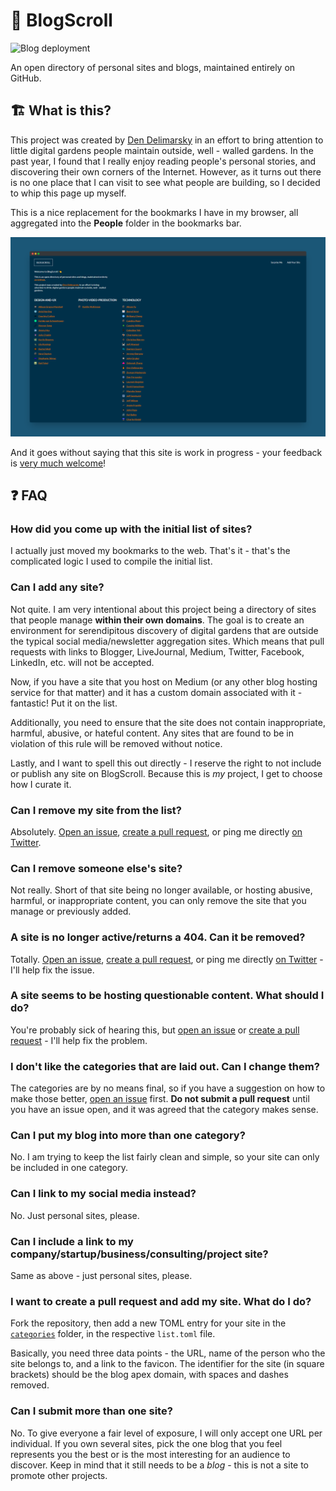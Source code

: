 # 📜 BlogScroll

![Blog deployment](https://github.com/blogscroll/blogscroll/workflows/Blog%20deployment/badge.svg)

An open directory of personal sites and blogs, maintained entirely on GitHub.

## 🏗 What is this?

This project was created by [Den Delimarsky](https://den.dev/) in an effort to bring attention to little digital gardens people maintain outside, well - walled gardens. In the past year, I found that I really enjoy reading people's personal stories, and discovering their own corners of the Internet. However, as it turns out there is no one place that I can visit to see what people are building, so I decided to whip this page up myself.

This is a nice replacement for the bookmarks I have in my browser, all aggregated into the **People** folder in the bookmarks bar.

![A screenshot of the BlogScroll project](screenshot.png)

And it goes without saying that this site is work in progress - your feedback is [very much welcome](https://github.com/blogscroll/blogscroll/issues)!

## ❓ FAQ

### How did you come up with the initial list of sites?

I actually just moved my bookmarks to the web. That's it - that's the complicated logic I used to compile the initial list.

### Can I add any site?

Not quite. I am very intentional about this project being a directory of sites that people manage **within their own domains**. The goal is to create an environment for serendipitous discovery of digital gardens that are outside the typical social media/newsletter aggregation sites. Which means that pull requests with links to Blogger, LiveJournal, Medium, Twitter, Facebook, LinkedIn, etc. will not be accepted.

Now, if you have a site that you host on Medium (or any other blog hosting service for that matter) and it has a custom domain associated with it - fantastic! Put it on the list.

Additionally, you need to ensure that the site does not contain inappropriate, harmful, abusive, or hateful content. Any sites that are found to be in violation of this rule will be removed without notice.

Lastly, and I want to spell this out directly - I reserve the right to not include or publish any site on BlogScroll. Because this is _my_ project, I get to choose how I curate it.

### Can I remove my site from the list?

Absolutely. [Open an issue](https://github.com/blogscroll/blogscroll/issues), [create a pull request](https://github.com/blogscroll/blogscroll/pulls), or ping me directly [on Twitter](https://twitter.com/denniscode).

### Can I remove someone else's site?

Not really. Short of that site being no longer available, or hosting abusive, harmful, or inappropriate content, you can only remove the site that you manage or previously added.

### A site is no longer active/returns a 404. Can it be removed?

Totally. [Open an issue](https://github.com/blogscroll/blogscroll/issues), [create a pull request](https://github.com/blogscroll/blogscroll/pulls), or ping me directly [on Twitter](https://twitter.com/denniscode) - I'll help fix the issue.

### A site seems to be hosting questionable content. What should I do?

You're probably sick of hearing this, but [open an issue](https://github.com/blogscroll/blogscroll/issues) or [create a pull request](https://github.com/blogscroll/blogscroll/pulls) - I'll help fix the problem.

### I don't like the categories that are laid out. Can I change them?

The categories are by no means final, so if you have a suggestion on how to make those better, [open an issue](https://github.com/blogscroll/blogscroll/issues) first. **Do not submit a pull request** until you have an issue open, and it was agreed that the category makes sense.

### Can I put my blog into more than one category?

No. I am trying to keep the list fairly clean and simple, so your site can only be included in one category.

### Can I link to my social media instead?

No. Just personal sites, please.

### Can I include a link to my company/startup/business/consulting/project site?

Same as above - just personal sites, please.

### I want to create a pull request and add my site. What do I do?

Fork the repository, then add a new TOML entry for your site in the [`categories`](https://github.com/blogscroll/blogscroll/tree/main/web/data/categories) folder, in the respective `list.toml` file.

Basically, you need three data points - the URL, name of the person who the site belongs to, and a link to the favicon. The identifier for the site (in square brackets) should be the blog apex domain, with spaces and dashes removed.

### Can I submit more than one site?

No. To give everyone a fair level of exposure, I will only accept one URL per individual. If you own several sites, pick the one blog that you feel represents you the best or is the most interesting for an audience to discover. Keep in mind that it still needs to be a _blog_ - this is not a site to promote other projects.
